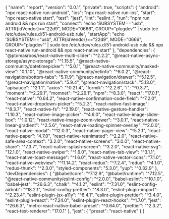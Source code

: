 {
"name": "report",
"version": "0.0.1",
"private": true,
"scripts": {
"android": "npx react-native run-android",
"ios": "npx react-native run-ios",
"start": "npx react-native start",
"test": "jest",
"lint": "eslint .",
"run": "npm run android && npx run start",
"connect": "echo 'SUBSYSTEM==\"usb\", ATTR{idVendor}==\"22d9\", MODE=\"0666\", GROUP=\"plugdev\"' | sudo tee /etc/udev/rules.d/51-android-usb.rule",
"startApp": "echo 'SUBSYSTEM==\"usb\", ATTR{idVendor}==\"22d9\", MODE=\"0666\", GROUP=\"plugdev\"' | sudo tee /etc/udev/rules.d/51-android-usb.rule && npx react-native run-android && npx react-native start"
},
"dependencies": {
"@ptomasroos/react-native-multi-slider": "^2.2.2",
"@react-native-async-storage/async-storage": "^1.15.5",
"@react-native-community/datetimepicker": "^5.0.1",
"@react-native-community/masked-view": "0.1.10",
"@react-native-community/netinfo": "^6.0.2",
"@react-navigation/bottom-tabs": "5.11.9",
"@react-navigation/drawer": "^5.12.5",
"@react-navigation/native": "5.9.4",
"@react-navigation/stack": "5.13.0",
"apisauce": "^2.1.1",
"axios": "^0.21.4",
"formik": "^2.2.6",
"i": "^0.3.7",
"moment": "^2.29.1",
"momnet": "^2.29.1",
"npm": "^8.3.0",
"react": "17.0.1",
"react-native": "0.64.2",
"react-native-confirmation-code-field": "^7.2.0",
"react-native-dropdown-picker": "^5.2.3",
"react-native-fast-image": "^8.3.7",
"react-native-fs": "^2.19.0",
"react-native-gesture-handler": "1.10.3",
"react-native-image-picker": "^4.6.0",
"react-native-image-slider-box": "^1.0.12",
"react-native-image-zoom-viewer": "^3.0.1",
"react-native-linear-gradient": "^2.5.6",
"react-native-loading-spinner-overlay": "^2.0.0",
"react-native-modal": "^12.0.3",
"react-native-pager-view": "^5.2.1",
"react-native-paper": "4.7.0",
"react-native-reanimated": "^2.2.0",
"react-native-safe-area-context": "3.2.0",
"react-native-screens": "3.0.0",
"react-native-share": "^7.3.7",
"react-native-splash-screen": "^3.2.0",
"react-native-svg": "12.1.0",
"react-native-swiper": "^1.6.0",
"react-native-tab-view": "^3.1.1",
"react-native-toast-message": "^1.6.0",
"react-native-vector-icons": "7.1.0",
"react-native-webview": "^11.14.2",
"react-redux": "^7.2.4",
"redux": "^4.1.0",
"redux-thunk": "^2.3.0",
"styled-components": "5.3.0",
"yup": "^0.32.9"
},
"devDependencies": {
"@babel/core": "^7.12.9",
"@babel/runtime": "^7.12.5",
"@react-native-community/eslint-config": "^2.0.0",
"babel-eslint": "^10.1.0",
"babel-jest": "^26.6.3",
"chalk": "^4.1.2",
"eslint": "^7.31.0",
"eslint-config-airbnb": "^18.2.1",
"eslint-config-prettier": "^8.3.0",
"eslint-plugin-import": "^2.23.4",
"eslint-plugin-jsx-a11y": "^6.4.1",
"eslint-plugin-prettier": "^3.4.0",
"eslint-plugin-react": "^7.24.0",
"eslint-plugin-react-hooks": "^1.7.0",
"jest": "^26.6.3",
"metro-react-native-babel-preset": "^0.64.0",
"prettier": "^2.3.2",
"react-test-renderer": "17.0.1"
},
"jest": {
"preset": "react-native"
}
}
